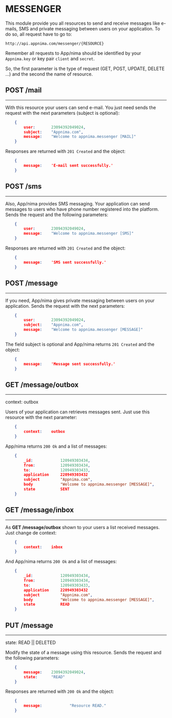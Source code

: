 MESSENGER
=========
This module provide you all resources to send and receive messages like e-mails, SMS and private messaging between users on your application. To do so, all request have to go to:

	http://api.appnima.com/messenger/{RESOURCE}

Remember all requests to App/nima should be identified by your `Appnima.key` or key pair `client` and `secret`.

So, the first parameter is the type of request (GET, POST, UPDATE, DELETE …) and the second the name of resource.

## POST /mail
-------------
With this resource your users can send e-mail. You just need sends the request with the next parameters (subject is optional):

```json
    {
		user:		23094392049024,
		subject:	"Appnima.com",
		message:	"Welcome to appnima.messenger [MAIL]"
	}
```

Responses are returned with `201 Created` and the object:


```json
    {
		message:	'E-mail sent successfully.'
	}
```


## POST /sms
------------
Also, App/nima provides SMS messaging. Your application can send messages to users who have phone number registered into the platform. Sends the request and the following parameters:

```json
    {
		user:		23094392049024,
		message:	"Welcome to appnima.messenger [SMS]"
	}
```

Responses are returned with `201 Created` and the object:


```json
    {
		message:	'SMS sent successfully.'
	}
```


## POST /message
----------------
If you need, App/nima gives private messaging between users on your application. Sends the request with the next parameters:

```json
    {
		user:		23094392049024,
		subject:	"Appnima.com",
		message:	"Welcome to appnima.messenger [MESSAGE]"
	}
```

The field subject is optional and App/nima returns `201 Created` and the object:

```json
    {
		message:	'Message sent successfully.'
	}
```

## GET /message/outbox
---------------
context: outbox

Users of your application can retrieves messages sent. Just use this resource with the next parameter:

```json
    {
		context:	outbox
	}
```

App/nima returns `200 Ok` and a list of messages:

```json
    {
		_id:			120949303434,
		from:	 		120949303434,
		to:				120949303433,
		application		220949303432
		subject			"Appnima.com",
		body			"Welcome to appnima.messenger [MESSAGE]",
		state			SENT
	}
```



## GET /message/inbox
---------------
As **GET /message/outbox** shown to your users a list received messages. Just change de context:

```json
    {
		context:	inbox
	}
```

And App/nima returns `200 Ok` and a list of messages:

```json
    {
		_id:			120949303434,
		from:	 		120949303434,
		to:				120949303433,
		application		220949303432
		subject			"Appnima.com",
		body			"Welcome to appnima.messenger [MESSAGE]",
		state			READ
	}
```

## PUT /message
---------------
state: READ || DELETED

Modify the state of a message using this resource. Sends the request and the following parameters:

```json
    {
		message:	23094392049024,
		state:		"READ"
	}
```

Responses are returned with `200 Ok` and the object:

```json
    {
		message:			"Resource READ."
	}
```









